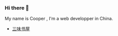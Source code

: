 ### Hi there 👋

My name is Cooper , I'm a web developper in China.

- [三味书屋](https://link.laradoc.cn/)
